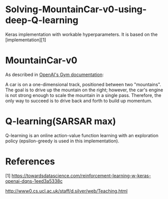 # Solving-MountainCar-v0-using-deep-Q-learning
Keras implementation with workable hyperparameters. It is based on the [implementation][1] 

# MountainCar-v0
As described in [OpenAI's Gym documentation](https://gym.openai.com/envs/MountainCar-v0/):

A car is on a one-dimensional track, positioned between two "mountains". The goal is to drive up the mountain on the right; however, the car's engine is not strong enough to scale the mountain in a single pass. Therefore, the only way to succeed is to drive back and forth to build up momentum.

# Q-learning(SARSAR max)
Q-learning is an online action-value function learning with an exploration policy (epsilon-greedy is used in this implementation).

# References
[1] https://towardsdatascience.com/reinforcement-learning-w-keras-openai-dqns-1eed3a5338c

http://www0.cs.ucl.ac.uk/staff/d.silver/web/Teaching.html
